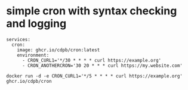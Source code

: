 # simple cron with syntax checking and logging

```
services:
  cron:
    image: ghcr.io/cdpb/cron:latest
    environment:
      - CRON_CURL1='*/30 * * * * curl https://example.org'
      - CRON_ANOTHERCRON='30 20 * * * curl https://my.website.com'
```

```
docker run -d -e CRON_CURL1='*/5 * * * * curl https://example.org' ghcr.io/cdpb/cron
```
